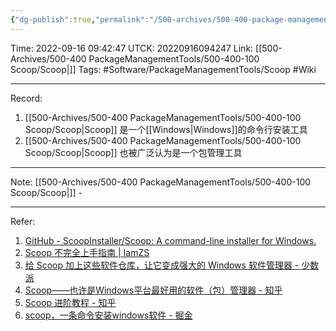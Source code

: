 ```yaml
---
{"dg-publish":true,"permalink":"/500-archives/500-400-package-management-tools/500-400-100-scoop/scoop/"}
---
```



Time: 2022-09-16 09:42:47
UTCK: 20220916094247
Link: [[500-Archives/500-400 PackageManagementTools/500-400-100 Scoop/Scoop\|]]
Tags: #Software/PackageManagementTools/Scoop #Wiki 

------

Record:
1. [[500-Archives/500-400 PackageManagementTools/500-400-100 Scoop/Scoop\|Scoop]] 是一个[[Windows\|Windows]]的命令行安装工具
2. [[500-Archives/500-400 PackageManagementTools/500-400-100 Scoop/Scoop\|Scoop]] 也被广泛认为是一个包管理工具

------

Note:
[[500-Archives/500-400 PackageManagementTools/500-400-100 Scoop/Scoop\|]] -

------

Refer:
1. [GitHub - ScoopInstaller/Scoop: A command-line installer for Windows.](https://github.com/ScoopInstaller/Scoop)
2. [Scoop 不完全上手指南 | IamZS](https://www.iamzs.top/archives/scoop-guidebook.html)
3. [给 Scoop 加上这些软件仓库，让它变成强大的 Windows 软件管理器 - 少数派](https://sspai.com/post/52710)
4. [Scoop——也许是Windows平台最好用的软件（包）管理器 - 知乎](https://zhuanlan.zhihu.com/p/463284082)
5. [Scoop 进阶教程 - 知乎](https://zhuanlan.zhihu.com/p/413985471)
6. [scoop，一条命令安装windows软件 - 掘金](https://juejin.cn/post/7125209151151538184)